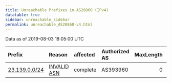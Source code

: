 ```yaml
---
title: Unreachable Prefixes in AS20860 (IPv4)
datatable: true
sidebar: unreachable_sidebar
permalink: unreachable_AS20860-v4.html
---
```


Data as of 2019-08-03 18:05:00 UTC


<div class="datatable-begin"></div>

| Prefix                                               | Reason                                                                                               | affected   | Authorized AS   |   MaxLength | Anchor                           |   unreachable /24s |
|:-----------------------------------------------------|:-----------------------------------------------------------------------------------------------------|:-----------|:----------------|------------:|:---------------------------------|-------------------:|
| [23.139.0.0/24](https://stat.ripe.net/23.139.0.0/24) | [INVALID ASN](https://rpki-validator.ripe.net/announcement-preview?asn=AS20860&prefix=23.139.0.0/24) | complete   | AS393960        |           0 | [ARIN](unreachable_ARIN-v4.html) |                  1 |

<div class="datatable-end"></div>
